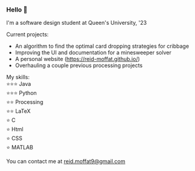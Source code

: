 ### Hello 👋

I'm a software design student at Queen's University, '23

Current projects:
* An algorithm to find the optimal card dropping strategies for cribbage
* Improving the UI and documentation for a minesweeper solver
* A personal website (https://reid-moffat.github.io/)
* Overhauling a couple previous processing projects

My skills: <br>
⭐⭐⭐ Java <br>
⭐⭐⭐ Python <br>
⭐⭐ Processing <br>
⭐⭐ LaTeX <br>
⭐ C <br>
⭐ Html <br>
⭐ CSS <br>
⭐ MATLAB

You can contact me at reid.moffat9@gmail.com

<!--
**reid-moffat/reid-moffat** is a ✨ _special_ ✨ repository because its `README.md` (this file) appears on your GitHub profile.

Here are some ideas to get you started:

- 🔭 I’m currently working on ...
- 🌱 I’m currently learning ...
- 👯 I’m looking to collaborate on ...
- 🤔 I’m looking for help with ...
- 💬 Ask me about ...
- 📫 How to reach me: ...
- 😄 Pronouns: ...
- ⚡ Fun fact: ...
-->
